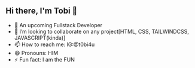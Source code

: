 ## Hi there, I'm Tobi 👋
 
- 🌱 An upcoming Fullstack Developer  
- 👯 I’m looking to collaborate on any project[HTML, CSS, TAILWINDCSS, JAVASCRIPT(kinda)]
- 📫 How to reach me: IG:@t0bi4u 
- 😄 Pronouns: HIM
- ⚡ Fun fact: I am the FUN

